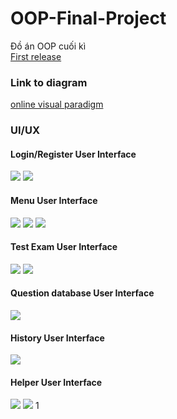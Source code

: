 # OOP-Final-Project
Đồ án OOP cuối kì  
[First release](https://drive.google.com/file/d/1aXgaqmsDjgOGlgc0HUPhWxtQNg3LYOZ7/view?usp=sharing)

### Link to diagram
[online visual paradigm](https://online.visual-paradigm.com/share.jsp?id=313732383838342d31)

### UI/UX
#### Login/Register User Interface
![](images/LoginUI.PNG)
![](images/RegisterUI.PNG)

#### Menu User Interface
![](images/MenuUI.png)
![](images/MenuUI_Exam.png)
![](images/MenuUI_2.png)

#### Test Exam User Interface
![](images/ExamUI.png)
![](images/ExamUI_result.png)

#### Question database User Interface
![](images/DataUI.png)

#### History User Interface
![](images/historyUI.png)

#### Helper User Interface
![](images/HelperUI.png)
![](images/HelperUI_Click.png)
1